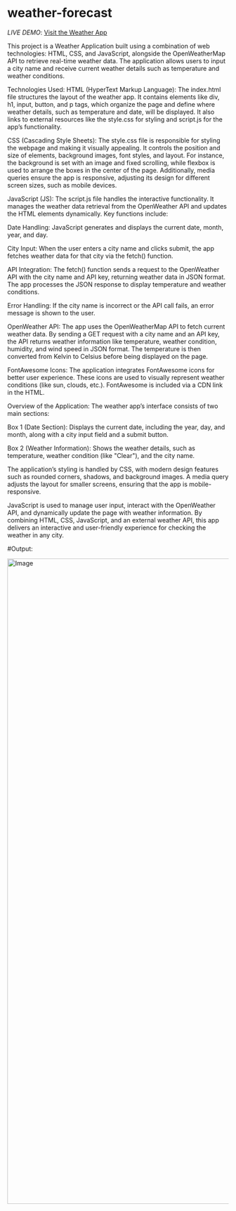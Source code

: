 # weather-forecast

*LIVE DEMO*: [Visit the Weather App](https://vignanweatherforecast.netlify.app)

This project is a Weather Application built using a combination of web technologies: HTML, CSS, and JavaScript, alongside the OpenWeatherMap API to retrieve real-time weather data. The application allows users to input a city name and receive current weather details such as temperature and weather conditions.

Technologies Used:
HTML (HyperText Markup Language): The index.html file structures the layout of the weather app. It contains elements like div, h1, input, button, and p tags, which organize the page and define where weather details, such as temperature and date, will be displayed. It also links to external resources like the style.css for styling and script.js for the app’s functionality.

CSS (Cascading Style Sheets): The style.css file is responsible for styling the webpage and making it visually appealing. It controls the position and size of elements, background images, font styles, and layout. For instance, the background is set with an image and fixed scrolling, while flexbox is used to arrange the boxes in the center of the page. Additionally, media queries ensure the app is responsive, adjusting its design for different screen sizes, such as mobile devices.

JavaScript (JS): The script.js file handles the interactive functionality. It manages the weather data retrieval from the OpenWeather API and updates the HTML elements dynamically. Key functions include:

Date Handling: JavaScript generates and displays the current date, month, year, and day.

City Input: When the user enters a city name and clicks submit, the app fetches weather data for that city via the fetch() function.

API Integration: The fetch() function sends a request to the OpenWeather API with the city name and API key, returning weather data in JSON format. The app processes the JSON response to display temperature and weather conditions.

Error Handling: If the city name is incorrect or the API call fails, an error message is shown to the user.

OpenWeather API: The app uses the OpenWeatherMap API to fetch current weather data. By sending a GET request with a city name and an API key, the API returns weather information like temperature, weather condition, humidity, and wind speed in JSON format. The temperature is then converted from Kelvin to Celsius before being displayed on the page.

FontAwesome Icons: The application integrates FontAwesome icons for better user experience. These icons are used to visually represent weather conditions (like sun, clouds, etc.). FontAwesome is included via a CDN link in the HTML.

Overview of the Application:
The weather app’s interface consists of two main sections:

Box 1 (Date Section): Displays the current date, including the year, day, and month, along with a city input field and a submit button.

Box 2 (Weather Information): Shows the weather details, such as temperature, weather condition (like "Clear"), and the city name.

The application’s styling is handled by CSS, with modern design features such as rounded corners, shadows, and background images. A media query adjusts the layout for smaller screens, ensuring that the app is mobile-responsive.

JavaScript is used to manage user input, interact with the OpenWeather API, and dynamically update the page with weather information. By combining HTML, CSS, JavaScript, and an external weather API, this app delivers an interactive and user-friendly experience for checking the weather in any city.

#Output:

<img width="1470" alt="Image" src="https://github.com/user-attachments/assets/194be20f-1a70-4dde-aff2-985cff08c8fa" />
